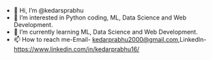 - 👋 Hi, I’m @kedarsprabhu
- 👀 I’m interested in Python coding, ML, Data Science and Web Development.
- 🌱 I’m currently learning ML, Data Science and Web Development.
- 📫 How to reach me-Email- kedarprabhu2000@gmail.com,LinkedIn- https://www.linkedin.com/in/kedarprabhu16/

